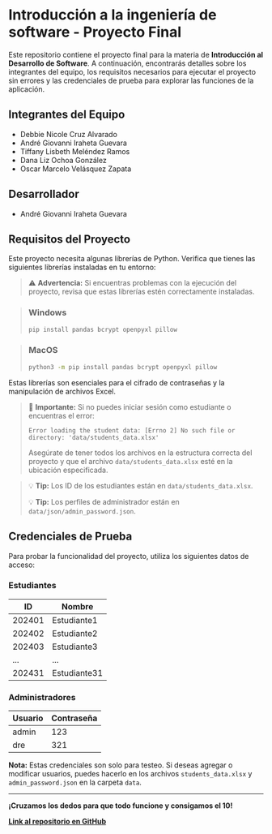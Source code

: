 # Introducción a la ingeniería de software - Proyecto Final

Este repositorio contiene el proyecto final para la materia de **Introducción al Desarrollo de Software**. A continuación, encontrarás detalles sobre los integrantes del equipo, los requisitos necesarios para ejecutar el proyecto sin errores y las credenciales de prueba para explorar las funciones de la aplicación.

## Integrantes del Equipo

- Debbie Nicole Cruz Alvarado
- André Giovanni Iraheta Guevara
- Tiffany Lisbeth Meléndez Ramos
- Dana Liz Ochoa González
- Oscar Marcelo Velásquez Zapata

## Desarrollador

- André Giovanni Iraheta Guevara
  
## Requisitos del Proyecto

Este proyecto necesita algunas librerías de Python. Verifica que tienes las siguientes librerías instaladas en tu entorno:

> ⚠️ **Advertencia:** Si encuentras problemas con la ejecución del proyecto, revisa que estas librerías estén correctamente instaladas.

> ### Windows
> ```bash
> pip install pandas bcrypt openpyxl pillow
> ```

> ### MacOS
> ```bash
> python3 -m pip install pandas bcrypt openpyxl pillow
> ```

Estas librerías son esenciales para el cifrado de contraseñas y la manipulación de archivos Excel.

> 🔴 **Importante:** Si no puedes iniciar sesión como estudiante o encuentras el error:
> ```
> Error loading the student data: [Errno 2] No such file or directory: 'data/students_data.xlsx'
> ```
> Asegúrate de tener todos los archivos en la estructura correcta del proyecto y que el archivo `data/students_data.xlsx` esté en la ubicación especificada.

> 💡 **Tip:** Los ID de los estudiantes están en `data/students_data.xlsx`.
> 
> 💡 **Tip:** Los perfiles de administrador están en `data/json/admin_password.json`.

## Credenciales de Prueba

Para probar la funcionalidad del proyecto, utiliza los siguientes datos de acceso:

### Estudiantes
| **ID** |  **Nombre**  |
| ------ | ------------ |
| 202401 | Estudiante1  |
| 202402 | Estudiante2  |
| 202403 | Estudiante3  |
|   ...  |     ...      |
| 202431 | Estudiante31 |

### Administradores
| **Usuario** | **Contraseña** |
| ----------- | -------------- |
| admin       | 123            |
| dre         | 321            |

**Nota:** Estas credenciales son solo para testeo. Si deseas agregar o modificar usuarios, puedes hacerlo en los archivos `students_data.xlsx` y `admin_password.json` en la carpeta `data`.

---

**¡Cruzamos los dedos para que todo funcione y consigamos el 10!**

**[Link al repositorio en GitHub](https://github.com/DreGi0/IDS-Proyecto-Final)**
